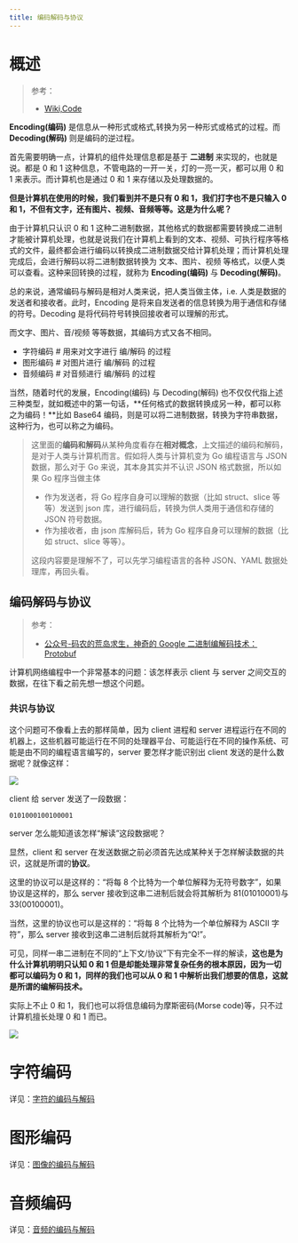 ```yaml
---
title: 编码解码与协议
---
```


# 概述

> 参考：
>
> - [Wiki,Code](https://en.wikipedia.org/wiki/Code)

**Encoding(编码)** 是信息从一种形式或格式,转换为另一种形式或格式的过程。而 **Decoding(解码)** 则是编码的逆过程。

首先需要明确一点，计算机的组件处理信息都是基于 **二进制** 来实现的，也就是说。都是 0 和 1 这种信息，不管电路的一开一关，灯的一亮一灭，都可以用 0 和 1 来表示。而计算机也是通过 0 和 1 来存储以及处理数据的。

**但是计算机在使用的时候，我们看到并不是只有 0 和 1，我们打字也不是只输入 0 和 1，不但有文字，还有图片、视频、音频等等。这是为什么呢？**

由于计算机只认识 0 和 1 这种二进制数据，其他格式的数据都需要转换成二进制才能被计算机处理，也就是说我们在计算机上看到的文本、视频、可执行程序等格式的文件，最终都会进行编码以转换成二进制数据交给计算机处理；而计算机处理完成后，会进行解码以将二进制数据转换为 文本、图片、视频 等格式，以便人类可以查看。这种来回转换的过程，就称为 **Encoding(编码)** 与 **Decoding(解码)**。

总的来说，通常编码与解码是相对人类来说，把人类当做主体，i.e. 人类是数据的发送者和接收者。此时，Encoding 是将来自发送者的信息转换为用于通信和存储的符号。Decoding 是将代码符号转换回接收者可以理解的形式。

而文字、图片、音/视频 等等数据，其编码方式又各不相同。

- 字符编码 # 用来对文字进行 编/解码 的过程
- 图形编码 # 对图片进行 编/解码 的过程
- 音频编码 # 对音频进行 编/解码 的过程

当然，随着时代的发展，Encoding(编码) 与 Decoding(解码) 也不仅仅代指上述三种类型，就如概述中的第一句话，**任何格式的数据转换成另一种，都可以称之为编码！**比如 Base64 编码，则是可以将二进制数据，转换为字符串数据，这种行为，也可以称之为编码。

> 这里面的**编码和解码**从某种角度看存在**相对概念**，上文描述的编码和解码，是对于人类与计算机而言。假如将人类与计算机变为 Go 编程语言与 JSON 数据，那么对于 Go 来说，其本身其实并不认识 JSON 格式数据，所以如果 Go 程序当做主体
> 
> - 作为发送者，将 Go 程序自身可以理解的数据（比如 struct、slice 等等）发送到 json 库，进行编码后，转换为供人类用于通信和存储的 JSON 符号数据。
> - 作为接收者，由 json 库解码后，转为 Go 程序自身可以理解的数据（比如 struct、slice 等等）。
> 
> 这段内容要是理解不了，可以先学习编程语言的各种 JSON、YAML 数据处理库，再回头看。

## 编码解码与协议

> 参考：
>
> - [公众号-码农的荒岛求生，神奇的 Google 二进制编解码技术：Protobuf](https://mp.weixin.qq.com/s/kfyTcs6xuDvlCX3U04Edng)

计算机网络编程中一个非常基本的问题：该怎样表示 client 与 server 之间交互的数据，在往下看之前先想一想这个问题。

### 共识与协议

这个问题可不像看上去的那样简单，因为 client 进程和 server 进程运行在不同的机器上，这些机器可能运行在不同的处理器平台、可能运行在不同的操作系统、可能是由不同的编程语言编写的，server 要怎样才能识别出 client 发送的是什么数据呢？就像这样：

![](https://notes-learning.oss-cn-beijing.aliyuncs.com/rpxf9d/1663061154712-3689268d-a902-4892-93f8-6682f9329d0a.png)

client 给 server 发送了一段数据：

`0101000100100001`

server 怎么能知道该怎样“解读”这段数据呢？

显然，client 和 server 在发送数据之前必须首先达成某种关于怎样解读数据的共识，这就是所谓的**协议**。

这里的协议可以是这样的：“将每 8 个比特为一个单位解释为无符号数字”，如果协议是这样的，那么 server 接收到这串二进制后就会将其解析为 81(01010001)与 33(00100001)。

当然，这里的协议也可以是这样的：“将每 8 个比特为一个单位解释为 ASCII 字符”，那么 server 接收到这串二进制后就将其解析为“Q!”。

可见，同样一串二进制在不同的“上下文/协议”下有完全不一样的解读，**这也是为什么计算机明明只认知 0 和 1 但是却能处理非常复杂任务的根本原因，因为一切都可以编码为 0 和 1，同样的我们也可以从 0 和 1 中解析出我们想要的信息，这就是所谓的编解码技术。**

实际上不止 0 和 1，我们也可以将信息编码为摩斯密码(Morse code)等，只不过计算机擅长处理 0 和 1 而已。

![](https://notes-learning.oss-cn-beijing.aliyuncs.com/rpxf9d/1663061154726-975db7c1-2b96-429d-a007-12706a83be5f.png)

# 字符编码

详见：[字符的编码与解码](/docs/8.通用技术/编码解码与协议/字符的编码与解码/字符的编码与解码.md)

# 图形编码

详见：[图像的编码与解码](/docs/8.通用技术/编码解码与协议/图像的编码与解码.md)

# 音频编码

详见：[音频的编码与解码](/docs/8.通用技术/编码解码与协议/音频的编码与解码.md)
